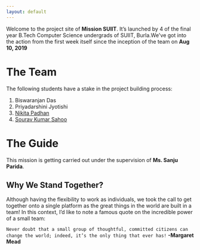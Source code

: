 ```yaml
---
layout: default
---
```



Welcome to the project site of **Mission SUIIT**. It’s launched by 4 of the final year B.Tech Computer Science undergrads of SUIIT, Burla.We've got into the action from the first week itself since the inception of the team on **Aug 10, 2019**
			

# The Team

The following students have a stake in the project building process:
1. Biswaranjan Das
2. Priyadarshini Jyotishi
3. <a href="https://www.linkedin.com/in/nikita-padhan-521974188/">Nikita Padhan </a>
4. <a href="http://souravist.in">Sourav Kumar Sahoo </a>

# The Guide
This mission is getting carried out under the supervision of **Ms. Sanju Parida**. 

## Why We Stand Together?
Although having the flexibility to work as individuals, we took the call to get together onto a single platform as the great things in the world are built in a team! In this context, I’d like to note a famous quote on the incredible power of a small team:

```Never doubt that a small group of thoughtful, committed citizens can change the world; indeed, it’s the only thing that ever has!``` **-Margaret Mead**
